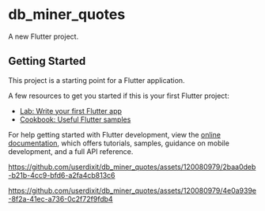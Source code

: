 # db_miner_quotes

A new Flutter project.

## Getting Started

This project is a starting point for a Flutter application.

A few resources to get you started if this is your first Flutter project:

- [Lab: Write your first Flutter app](https://docs.flutter.dev/get-started/codelab)
- [Cookbook: Useful Flutter samples](https://docs.flutter.dev/cookbook)

For help getting started with Flutter development, view the
[online documentation](https://docs.flutter.dev/), which offers tutorials,
samples, guidance on mobile development, and a full API reference.



https://github.com/userdixit/db_miner_quotes/assets/120080979/2baa0deb-b21b-4cc9-bfd6-a2fa4cb813c6







https://github.com/userdixit/db_miner_quotes/assets/120080979/4e0a939e-8f2a-41ec-a736-0c2f72f9fdb4




